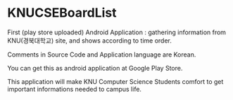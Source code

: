 # KNUCSEBoardList
First (play store uploaded) Android Application : gathering information from KNU(경북대학교) site, and shows according to time order.

Comments in Source Code and Application language are Korean.

You can get this as android application at Google Play Store.

This application will make KNU Computer Science Students comfort to get important informations needed to campus life.
